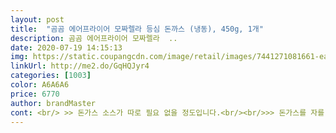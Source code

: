 ```yaml
---
layout: post 
title:  "곰곰 에어프라이어 모짜렐라 등심 돈까스 (냉동), 450g, 1개" 
description: 곰곰 에어프라이어 모짜렐라  ..
date: 2020-07-19 14:15:13 
img: https://static.coupangcdn.com/image/retail/images/7441271081661-ea413184-3006-48d9-b1ce-05c6ea44c7bf.jpg 
linkUrl: http://me2.do/GqHQJyr4 
categories: [1003] 
color: A6A6A6 
price: 6770 
author: brandMaster 
cont: <br/> >> 돈가스 소스가 따로 필요 없을 정도입니다.<br/><br/>>> 돈가스를 자를 때 좍좍 잘 늘어납니다.<br/><br/>>> 두께는 적당히 씹기 좋은 정도입니다.<br/><br/>>> 성인 1인 당 돈가스 1개 먹으면 딱 알맞습니다.<br/><br/>>> 에어프라이기는 돈가스의 기름이 쫘악 빠지고 건조되면서 식감이 질겨지는 느낌입니다.<br/><br/>>> 제 돈가스는 지름이 15  18 cm 였습니다.<br/><br/>>> 치즈 자체는 맛이 강하지 않습니다.<br/><br/>>> 튀길 때는 돈가스 겉이 촉촉할 정도만 기름을 자작하게 넣어도 충분합니다.<br/><br/>>> 플라스틱 용기 없이 그냥 겉 패키지만 있어도 될듯합니다.<br/><br/>>> 플라스틱 용기가 커서 튀김 가루와 돈가스가 빠져나와 비닐 패키지 안에 제각각 놀고 있더군요.<br/><br/><br/> - ( 기름에 튀겼지만 ) 튀김 옷이 얇아서 덜 느끼합니다.<br/><br/><br/> - 10분 정도면 금방 익어서 간편합니다.<br/><br/><br/> - 450g 1팩에는 치즈 돈가스 3개가 들어있습니다.<br/><br/><br/> - 겉은 비닐 패키지, 안은 플라스틱 용기인데 왜 이렇게 했을까 싶습니다.<br/><br/><br/> - 냉, 해동 상태에서 고소한 튀김 향이 확 납니다.<br/><br/> 
---
```

 
